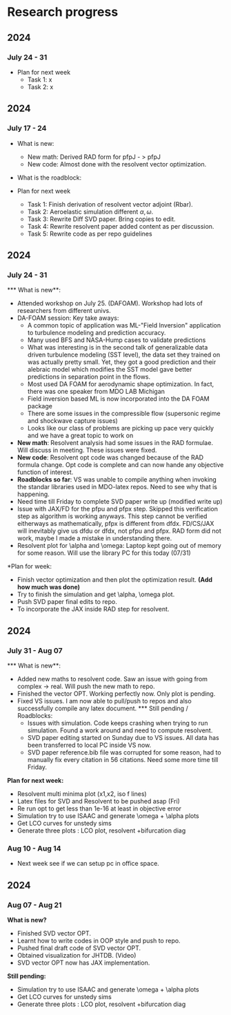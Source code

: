 # Research progress


## 2024
### July 24 - 31

* Plan for next week
  * Task 1: x
  * Task 2: x


## 2024
### July 17 - 24

* What is new: 
  * New math: Derived RAD form for pfpJ - > pfpJ
  * New code: Almost done with the resolvent vector optimization. 

* What is the roadblock:

* Plan for next week
  * Task 1: Finish derivation of resolvent vector adjoint (Rbar).
  * Task 2: Aeroelastic simulation different $\alpha,\omega$.
  * Task 3: Rewrite Diff SVD paper. Bring copies to edit.
  * Task 4: Rewrite resolvent paper added content as per discussion.
  * Task 5: Rewrite code as per repo guidelines

## 2024
### July 24 - 31
*** What is new**:
  * Attended workshop on July 25. (DAFOAM). Workshop had lots of researchers from different univs.
  * DA-FOAM session: Key take aways:
    * A common topic of application was ML-"Field Inversion" application to turbulence modeling and prediction accuracy.
    * Many used BFS and NASA-Hump cases to validate predictions
    * What was interesting is in the second talk of generalizable data driven turbulence modeling (SST level), the data set they trained on was actually pretty  small. Yet, they got a good prediction and their alebraic model which modifies the SST model gave better predictions in separation point in the flows.
    * Most used DA FOAM for aerodynamic shape optimization. In fact, there was one speaker from MDO LAB Michigan
    * Field inversion based ML is now incorporated into the DA FOAM package
    * There are some issues in the compressible flow (supersonic regime and shockwave capture issues)
    * Looks like our class of problems are picking up pace very quickly and we have a great topic to work on
* **New math**: Resolvent analysis had some issues in the RAD formulae. Will discuss in meeting. These issues were fixed.
* **New code**: Resolvent opt code was changed because of the RAD formula change. Opt code is complete and can now hande any objective function of interest.
* **Roadblocks so far**: VS was unable to compile anything when invoking the standar libraries used in MDO-latex repos. Need to see why that is happening.
* Need time till Friday to complete SVD paper write up (modified write up)
* Issue with JAX/FD for the pfpu and pfpx step. Skipped this verification step as algorithm is working anyways. This step cannot be verified eitherways as mathematically, pfpx is different from dfdx. FD/CS/JAX will inevitably give us dfdu or dfdx, not pfpu and pfpx. RAD form did not work, maybe I made a mistake in understanding there.
* Resolvent plot for \alpha and \omega: Laptop kept going out of memory for some reason. Will use the library PC for this today (07/31)

*Plan for week:
 * Finish vector optimization and then plot the optimization result. **(Add how much was done)**
 * Try to finish the simulation and get \alpha, \omega plot.
 * Push SVD paper final edits to repo.
 * To incorporate the JAX inside RAD step for resolvent.

## 2024
### July 31 - Aug 07
*** What is new**:
 * Added new maths to resolvent code. Saw an issue with going from complex -> real. Will push the new math to repo.
 * Finished the vector OPT. Working perfectly now. Only plot is pending.
 * Fixed VS issues. I am now able to pull/push to repos and also successfully compile any latex document.
*** Still pending / Roadblocks:
   * Issues with simulation. Code keeps crashing when trying to run simulation. Found a work around and need to compute resolvent.
   * SVD paper editing started on Sunday due to VS issues. All data has been transferred to local PC inside VS now.
   * SVD paper reference.bib file was corrupted for some reason, had to manually fix every citation in 56 citations. Need some more time till Friday.

**Plan for next week:**

 * Resolvent multi minima plot (x1,x2, iso f lines)
 * Latex files for SVD and Resolvent to be pushed asap (Fri)
 * Re run opt to get less than 1e-16 at least in objective error
 * Simulation try to use ISAAC and generate \omega + \alpha plots
 * Get LCO curves for unstedy sims
 * Generate three plots : LCO plot, resolvent +bifurcation diag
### Aug 10 - Aug 14
 * Next week see if we can setup pc in office space.

## 2024
### Aug 07 - Aug 21
**What is new?**
* Finished SVD vector OPT.
* Learnt how to write codes in OOP style and push to repo.
* Pushed final draft code of SVD vector OPT.
* Obtained visualization for JHTDB. (Video)
* SVD vector OPT now has JAX implementation.

**Still pending:**
 *  Simulation try to use ISAAC and generate \omega + \alpha plots
 * Get LCO curves for unstedy sims
 * Generate three plots : LCO plot, resolvent +bifurcation diag
